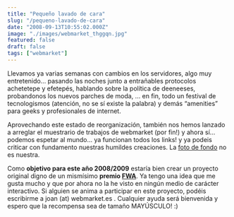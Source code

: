 ```yaml
---
title: "Pequeño lavado de cara"
slug: "/pequeno-lavado-de-cara"
date: "2008-09-13T10:55:02.000Z"
image: "./images/webmarket_thggqn.jpg"
featured: false
draft: false
tags: ["webmarket"]
---
```



Llevamos ya varias semanas con cambios en los servidores, algo muy entretenido… pasando las noches junto a entrañables protocolos achetetepe y efetepés, hablando sobre la política de deeneeses, probandonos los nuevos parches de moda, … en fin, todo un festival de tecnologismos (atención, no se sí existe la palabra) y demás “amenities” para geeks y profesionales de internet.

Aprovechando este estado de reorganización, también nos hemos lanzado a arreglar el muestrario de trabajos de webmarket (por fin!) y ahora sí… podemos espetar al mundo… ya funcionan todos los links! y ya podeis criticar con fundamento nuestras humildes creaciones. La [foto de fondo](http://upload.wikimedia.org/wikipedia/commons/2/22/New_York_City_at_night_HDR.jpg) no es nuestra.

Como **objetivo para este año 2008/2009** estaría bien crear un proyecto original digno de un mismísimo **premio [FWA](http://www.thefwa.com)**. Ya tengo una idea que me gusta mucho y que por ahora no la he visto en ningún medio de carácter interactivo. Si alguien se anima a participar en este proyecto, podéis escribirme a joan (at) webmarket.es . Cualquier ayuda será bienvenida y espero que la recompensa sea de tamaño MAYÚSCULO! :)[  
](http://webmarket.es/wp-content/uploads/2008/09/webmarket.jpg)



